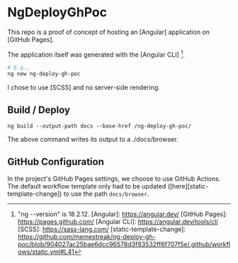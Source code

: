 # NgDeployGhPoc

This repo is a proof of concept of hosting an [Angular] application on
[GitHub Pages].

The application itself was generated with the [Angular CLI] [^1].

```sh
# E.g.,
ng new ng-deploy-gh-poc
```

I chose to use [SCSS] and no server-side rendering.

## Build / Deploy

```shell
ng build --output-path docs --base-href /ng-deploy-gh-poc/
```

The above command writes its output to a ./docs/browser.

## GitHub Configuration

In the project's GitHub Pages settings, we choose to use GitHub
Actions. The default workflow template only had to be updated
([here][static-template-change]) to use the path `docs/browser`.

[^1]: "ng --version" is 18.2.12.
[Angular]: https://angular.dev/
[GitHub Pages]: https://pages.github.com/
[Angular CLI]: https://angular.dev/tools/cli
[SCSS]: https://sass-lang.com/
[static-template-change]: https://github.com/memestreak/ng-deploy-gh-poc/blob/904027ac25bae6dcc96578d3f83532ff6f707f5e/.github/workflows/static.yml#L41
